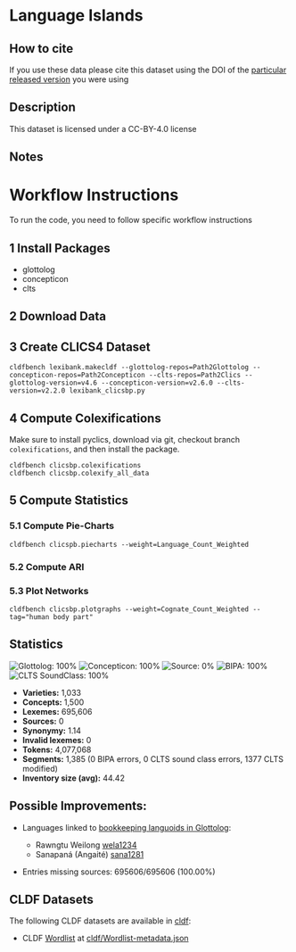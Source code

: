 # Language Islands

## How to cite

If you use these data please cite
this dataset using the DOI of the [particular released version](../../releases/) you were using

## Description


This dataset is licensed under a CC-BY-4.0 license

## Notes

# Workflow Instructions

To run the code, you need to follow specific workflow instructions

## 1 Install Packages

- glottolog
- concepticon
- clts

## 2 Download Data

## 3 Create CLICS4 Dataset

```
cldfbench lexibank.makecldf --glottolog-repos=Path2Glottolog --concepticon-repos=Path2Concepticon --clts-repos=Path2Clics --glottolog-version=v4.6 --concepticon-version=v2.6.0 --clts-version=v2.2.0 lexibank_clicsbp.py
```

## 4 Compute Colexifications

Make sure to install pyclics, download via git, checkout branch `colexifications`, and then install the package.

```
cldfbench clicsbp.colexifications
cldfbench clicsbp.colexify_all_data
```

## 5 Compute Statistics

### 5.1 Compute Pie-Charts

```
cldfbench clicspb.piecharts --weight=Language_Count_Weighted
```

### 5.2 Compute ARI

### 5.3 Plot Networks

```
cldfbench clicsbp.plotgraphs --weight=Cognate_Count_Weighted --tag="human body part"
```



## Statistics


![Glottolog: 100%](https://img.shields.io/badge/Glottolog-100%25-brightgreen.svg "Glottolog: 100%")
![Concepticon: 100%](https://img.shields.io/badge/Concepticon-100%25-brightgreen.svg "Concepticon: 100%")
![Source: 0%](https://img.shields.io/badge/Source-0%25-red.svg "Source: 0%")
![BIPA: 100%](https://img.shields.io/badge/BIPA-100%25-brightgreen.svg "BIPA: 100%")
![CLTS SoundClass: 100%](https://img.shields.io/badge/CLTS%20SoundClass-100%25-brightgreen.svg "CLTS SoundClass: 100%")

- **Varieties:** 1,033
- **Concepts:** 1,500
- **Lexemes:** 695,606
- **Sources:** 0
- **Synonymy:** 1.14
- **Invalid lexemes:** 0
- **Tokens:** 4,077,068
- **Segments:** 1,385 (0 BIPA errors, 0 CLTS sound class errors, 1377 CLTS modified)
- **Inventory size (avg):** 44.42

## Possible Improvements:

- Languages linked to [bookkeeping languoids in Glottolog](http://glottolog.org/glottolog/glottologinformation#bookkeepinglanguoids):
  - Rawngtu Weilong [wela1234](http://glottolog.org/resource/languoid/id/wela1234)
  - Sanapaná (Angaité) [sana1281](http://glottolog.org/resource/languoid/id/sana1281)


- Entries missing sources: 695606/695606 (100.00%)

## CLDF Datasets

The following CLDF datasets are available in [cldf](cldf):

- CLDF [Wordlist](https://github.com/cldf/cldf/tree/master/modules/Wordlist) at [cldf/Wordlist-metadata.json](cldf/Wordlist-metadata.json)